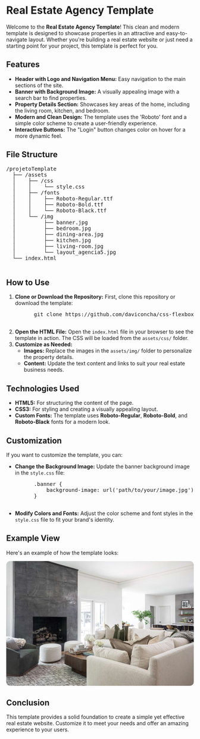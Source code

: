 <!DOCTYPE html>
<html lang="en">
<head>
  <meta charset="UTF-8" />
  <meta name="viewport" content="width=device-width, initial-scale=1.0" />
  <title>Real Estate Agency Template</title>
</head>
<body>

  <h1>Real Estate Agency Template</h1>
  
  <p>Welcome to the <strong>Real Estate Agency Template</strong>! This clean and modern template is designed to showcase properties in an attractive and easy-to-navigate layout. Whether you're building a real estate website or just need a starting point for your project, this template is perfect for you.</p>

  <h2>Features</h2>
  <ul>
    <li><strong>Header with Logo and Navigation Menu:</strong> Easy navigation to the main sections of the site.</li>
    <li><strong>Banner with Background Image:</strong> A visually appealing image with a search bar to find properties.</li>
    <li><strong>Property Details Section:</strong> Showcases key areas of the home, including the living room, kitchen, and bedroom.</li>
    <li><strong>Modern and Clean Design:</strong> The template uses the 'Roboto' font and a simple color scheme to create a user-friendly experience.</li>
    <li><strong>Interactive Buttons:</strong> The "Login" button changes color on hover for a more dynamic feel.</li>
  </ul>

  <h2>File Structure</h2>
  <pre>
/projetoTemplate
  ├── /assets
  │    ├── /css
  │    │    └── style.css
  │    ├── /fonts
  │    │    ├── Roboto-Regular.ttf
  │    │    ├── Roboto-Bold.ttf
  │    │    └── Roboto-Black.ttf
  │    └── /img
  │         ├── banner.jpg
  │         ├── bedroom.jpg
  │         ├── dining-area.jpg
  │         ├── kitchen.jpg
  │         ├── living-room.jpg
  │         └── layout_agencia5.jpg
  └── index.html
  </pre>

  <h2>How to Use</h2>
  <ol>
    <li><strong>Clone or Download the Repository:</strong> First, clone this repository or download the template:
      <pre>
      git clone https://github.com/daviconcha/css-flexbox-training.git
      </pre>
    </li>
    <li><strong>Open the HTML File:</strong> Open the <code>index.html</code> file in your browser to see the template in action. The CSS will be loaded from the <code>assets/css/</code> folder.</li>
    <li><strong>Customize as Needed:</strong> 
      <ul>
        <li><strong>Images:</strong> Replace the images in the <code>assets/img/</code> folder to personalize the property details.</li>
        <li><strong>Content:</strong> Update the text content and links to suit your real estate business needs.</li>
      </ul>
    </li>
  </ol>

  <h2>Technologies Used</h2>
  <ul>
    <li><strong>HTML5:</strong> For structuring the content of the page.</li>
    <li><strong>CSS3:</strong> For styling and creating a visually appealing layout.</li>
    <li><strong>Custom Fonts:</strong> The template uses <strong>Roboto-Regular</strong>, <strong>Roboto-Bold</strong>, and <strong>Roboto-Black</strong> fonts for a modern look.</li>
  </ul>

  <h2>Customization</h2>
  <p>If you want to customize the template, you can:</p>
  <ul>
    <li><strong>Change the Background Image:</strong> Update the banner background image in the <code>style.css</code> file:
      <pre>
      .banner {
          background-image: url('path/to/your/image.jpg');
      }
      </pre>
    </li>
    <li><strong>Modify Colors and Fonts:</strong> Adjust the color scheme and font styles in the <code>style.css</code> file to fit your brand's identity.</li>
  </ul>

  <h2>Example View</h2>
  <p>Here's an example of how the template looks:</p>
  <img src="assets/img/living-room.jpg" alt="Living Room Example" style="max-width: 100%; height: auto; border-radius: 10px;" />

  <h2>Conclusion</h2>
  <p>This template provides a solid foundation to create a simple yet effective real estate website. Customize it to meet your needs and offer an amazing experience to your users.</p>

</body>
</html>
